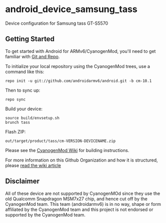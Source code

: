 android_device_samsung_tass
==========================

Device configuration for Samsung tass GT-S5570

Getting Started
---------------

To get started with Android for ARMv6/CyanogenMod, you'll need to get
familiar with [Git and Repo](http://source.android.com/download/using-repo).

To initialize your local repository using the CyanogenMod trees, use a command like this:

    repo init -u git://github.com/androidarmv6/android.git -b cm-10.1

Then to sync up:

    repo sync

Build your device:

    source build/envsetup.sh
    brunch tass

Flash ZIP:

    out/target/product/tass/cm-VERSION-DEVICENAME.zip


Please see the [CyanogenMod Wiki](http://wiki.cyanogenmod.org/) for building instructions.

For more information on this Github Organization and how it is structured,
please [read the wiki article](http://wiki.cyanogenmod.org/index.php/Github_Organization)

Disclaimer
--------

All of these device are not supported by CyanogenMOd since they use the old Qualcomm
Snapdragon MSM7x27 chip, and hence cut off by the CyanogenMod team. This team (androidarmv6)
is in no way, shape or form affiliated by the CyanogenMod team and this project is not
endorsed or supported by the CyanogenMod team.

